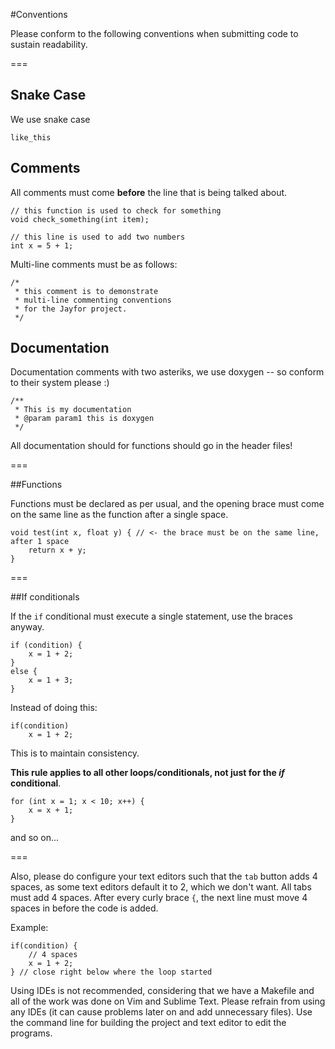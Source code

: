 #Conventions 

Please conform to the following conventions when submitting code to sustain readability.

===

## Snake Case
We use snake case

    like_this

## Comments

All comments must come **before** the line that is being talked about. 

    // this function is used to check for something
    void check_something(int item);
    
    // this line is used to add two numbers
    int x = 5 + 1;


Multi-line comments must be as follows:

    /* 
     * this comment is to demonstrate
     * multi-line commenting conventions
     * for the Jayfor project.
     */

## Documentation
Documentation comments with two asteriks, we use
doxygen -- so conform to their system please :)

    /**
     * This is my documentation
     * @param param1 this is doxygen
     */

All documentation should for functions should go in the
header files!

===

##Functions

Functions must be declared as per usual, and the opening brace must come on the same line as the 
function after a single space.

    void test(int x, float y) { // <- the brace must be on the same line, after 1 space
        return x + y;
    }

===

##If conditionals

If the `if` conditional must execute a single statement, use the braces anyway.

    if (condition) {
        x = 1 + 2;
    } 
    else {
        x = 1 + 3;
    }

Instead of doing this:

    if(condition)
        x = 1 + 2;

This is to maintain consistency.

**This rule applies to all other loops/conditionals, not just for the *if* conditional**.

    for (int x = 1; x < 10; x++) {
        x = x + 1;
    }

and so on...


===

Also, please do configure your text editors such that the `tab` button adds 4 spaces, as some text editors default it to 2, which
we don't want. All tabs must add 4 spaces. After every curly brace `{`, the next line must move 4 spaces in before the code is added.

Example:

    if(condition) {
        // 4 spaces
        x = 1 + 2;
    } // close right below where the loop started

Using IDEs is not recommended, considering that we have a Makefile and all of the work was done on Vim and Sublime Text. Please 
refrain from using any IDEs (it can cause problems later on and add unnecessary files). Use the command line for building the 
project and text editor to edit the programs.
